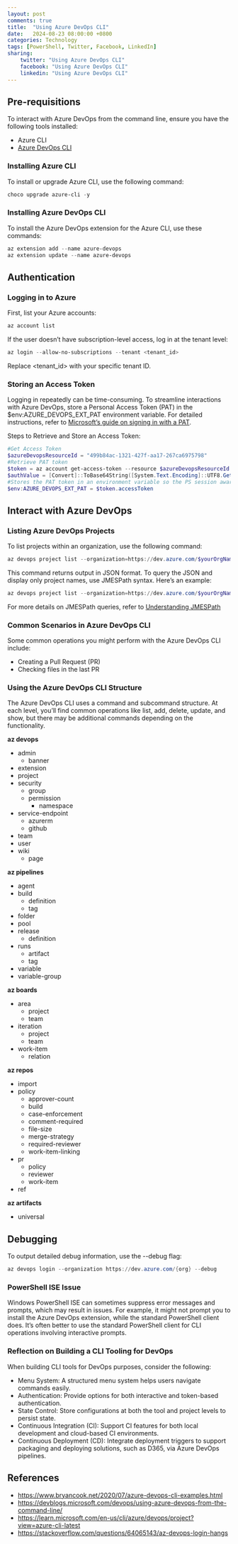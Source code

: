 ```yaml
---
layout: post
comments: true
title:  "Using Azure DevOps CLI"
date:   2024-08-23 08:00:00 +0800
categories: Technology
tags: [PowerShell, Twitter, Facebook, LinkedIn]
sharing:
    twitter: "Using Azure DevOps CLI"
    facebook: "Using Azure DevOps CLI"
    linkedin: "Using Azure DevOps CLI"
---
```


## Pre-requisitions
To interact with Azure DevOps from the command line, ensure you have the following tools installed:
- Azure CLI
- [Azure DevOps CLI](https://devblogs.microsoft.com/devops/using-azure-devops-from-the-command-line/)

### Installing Azure CLI
To install or upgrade Azure CLI, use the following command:
```powershell
choco upgrade azure-cli -y 
```

### Installing Azure DevOps CLI
To install the Azure DevOps extension for the Azure CLI, use these commands:
```powershell
az extension add --name azure-devops
az extension update --name azure-devops
```

## Authentication
### Logging in to Azure
First, list your Azure accounts:
```powershell
az account list
```

If the user doesn’t have subscription-level access, log in at the tenant level:
```powershell
az login --allow-no-subscriptions --tenant <tenant_id>
```
Replace <tenant_id> with your specific tenant ID.

### Storing an Access Token
Logging in repeatedly can be time-consuming. To streamline interactions with Azure DevOps, store a Personal Access Token (PAT) in the $env:AZURE_DEVOPS_EXT_PAT environment variable. For detailed instructions, refer to [Microsoft’s guide on signing in with a PAT](https://learn.microsoft.com/en-us/azure/devops/cli/log-in-via-pat?view=azure-devops&tabs=windows#pipe-pat-on-stdin-to-az-devops-login).

Steps to Retrieve and Store an Access Token:
```powershell
#Get Access Token
$azureDevopsResourceId = "499b84ac-1321-427f-aa17-267ca6975798"
#Retrieve PAT token
$token = az account get-access-token --resource $azureDevopsResourceId | ConvertFrom-Json
$authValue = [Convert]::ToBase64String([System.Text.Encoding]::UTF8.GetBytes(":" + $token.accessToken))  
#Stores the PAT token in an environment variable so the PS session awares of it
$env:AZURE_DEVOPS_EXT_PAT = $token.accessToken
```

## Interact with Azure DevOps
### Listing Azure DevOps Projects
To list projects within an organization, use the following command:
```powershell
az devops project list --organization=https://dev.azure.com/$yourOrgName
```

This command returns output in JSON format. To query the JSON and display only project names, use JMESPath syntax. Here’s an example:

```powershell
az devops project list --organization=https://dev.azure.com/$yourOrgName --query '[value][].{Name:name}' --output json | Out-String | ConvertFrom-Json
```
For more details on JMESPath queries, refer to [Understanding JMESPath](https://www.bryancook.net/2020/07/azure-devops-cli-examples.html)


### Common Scenarios in Azure DevOps CLI
Some common operations you might perform with the Azure DevOps CLI include:
- Creating a Pull Request (PR)
- Checking files in the last PR

### Using the Azure DevOps CLI Structure
The Azure DevOps CLI uses a command and subcommand structure. At each level, you’ll find common operations like list, add, delete, update, and show, but there may be additional commands depending on the functionality.

**az devops**
- admin
    - banner
- extension
- project
- security
    - group
    - permission
        - namespace
- service-endpoint
    - azurerm
    - github
- team
- user
- wiki
    - page

**az pipelines**
- agent
- build
    - definition
    - tag
- folder
- pool
- release
    - definition
- runs
    - artifact
    - tag
- variable
- variable-group

**az boards**
- area
    - project
    - team
- iteration
    - project
    - team
- work-item
    - relation

**az repos**
- import
- policy
    - approver-count
    - build
    - case-enforcement
    - comment-required
    - file-size
    - merge-strategy
    - required-reviewer
    - work-item-linking
- pr
    - policy
    - reviewer
    - work-item
- ref

**az artifacts**
- universal

## Debugging
To output detailed debug information, use the --debug flag:
```powershell
az devops login --organization https://dev.azure.com/{org} --debug
```

### PowerShell ISE Issue
Windows PowerShell ISE can sometimes suppress error messages and prompts, which may result in issues. For example, it might not prompt you to install the Azure DevOps extension, while the standard PowerShell client does. It’s often better to use the standard PowerShell client for CLI operations involving interactive prompts.

### Reflection on Building a CLI Tooling for DevOps
When building CLI tools for DevOps purposes, consider the following:

* Menu System: A structured menu system helps users navigate commands easily.
* Authentication: Provide options for both interactive and token-based authentication.
* State Control: Store configurations at both the tool and project levels to persist state.
* Continuous Integration (CI): Support CI features for both local development and cloud-based CI environments.
* Continuous Deployment (CD): Integrate deployment triggers to support packaging and deploying solutions, such as D365, via Azure DevOps pipelines.

## References
- https://www.bryancook.net/2020/07/azure-devops-cli-examples.html
- https://devblogs.microsoft.com/devops/using-azure-devops-from-the-command-line/
- https://learn.microsoft.com/en-us/cli/azure/devops/project?view=azure-cli-latest
- https://stackoverflow.com/questions/64065143/az-devops-login-hangs